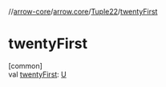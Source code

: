 //[arrow-core](../../../index.md)/[arrow.core](../index.md)/[Tuple22](index.md)/[twentyFirst](twenty-first.md)

# twentyFirst

[common]\
val [twentyFirst](twenty-first.md): [U](index.md)
